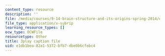 ```yaml
---
content_type: resource
description: ''
file: /media/courses/9-14-brain-structure-and-its-origins-spring-2014/e1db1bea82a15372bfb7dbe0b6cfebc4_555138.vtt
file_type: application/x-subrip
learning_resource_types: []
ocw_type: OCWFile
resourcetype: Other
title: 3play caption file
uid: e1db1bea-82a1-5372-bfb7-dbe0b6cfebc4
---
```


